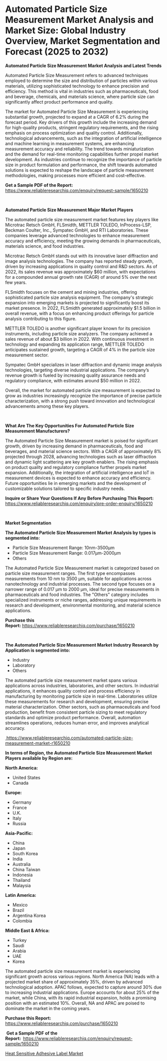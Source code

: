 <p><h1>Automated Particle Size Measurement Market Analysis and Market Size: Global Industry Overview, Market Segmentation and Forecast (2025 to 2032)</h1></p><p><strong>Automated Particle Size Measurement Market Analysis and Latest Trends</strong></p>
<p><p>Automated Particle Size Measurement refers to advanced techniques employed to determine the size and distribution of particles within various materials, utilizing sophisticated technology to enhance precision and efficiency. This method is vital in industries such as pharmaceuticals, food and beverage, chemicals, and materials science, where particle size can significantly affect product performance and quality.</p><p>The market for Automated Particle Size Measurement is experiencing substantial growth, projected to expand at a CAGR of 6.2% during the forecast period. Key drivers of this growth include the increasing demand for high-quality products, stringent regulatory requirements, and the rising emphasis on process optimization and quality control. Additionally, technological advancements, such as the integration of artificial intelligence and machine learning in measurement systems, are enhancing measurement accuracy and reliability. The trend towards miniaturization and the demand for real-time monitoring capabilities further propel market development. As industries continue to recognize the importance of particle size in product formulation and performance, the shift towards automated solutions is expected to reshape the landscape of particle measurement methodologies, making processes more efficient and cost-effective.</p></p>
<p><strong>Get a Sample PDF of the Report:&nbsp;</strong> <a href="https://www.reliableresearchiq.com/enquiry/request-sample/1650210?utm_campaign=2999&utm_medium=2&utm_source=Github&utm_content=ia&utm_term=23032025&utm_id=automated-particle-size-measurement">https://www.reliableresearchiq.com/enquiry/request-sample/1650210</a></p>
<p>&nbsp;</p>
<p><strong>Automated Particle Size Measurement Major Market Players</strong></p>
<p><p>The automated particle size measurement market features key players like Microtrac Retsch GmbH, FLSmidth, METTLER TOLEDO, InProcess-LSP, Beckman Coulter, Inc., Sympatec GmbH, and RTI Laboratories. These companies leverage advanced technologies to enhance measurement accuracy and efficiency, meeting the growing demands in pharmaceuticals, materials science, and food industries.</p><p>Microtrac Retsch GmbH stands out with its innovative laser diffraction and image analysis technologies. The company has reported steady growth, driven by increasing applications in quality control and R&D sectors. As of 2022, its sales revenue was approximately $60 million, with expectations for a compounded annual growth rate (CAGR) of around 5% over the next few years.</p><p>FLSmidth focuses on the cement and mining industries, offering sophisticated particle size analysis equipment. The company's strategic expansion into emerging markets is projected to significantly boost its market presence. In 2022, FLSmidth generated approximately $1.5 billion in overall revenue, with a focus on enhancing product offerings for particle analysis contributing to this figure.</p><p>METTLER TOLEDO is another significant player known for its precision instruments, including particle size analyzers. The company achieved a sales revenue of about $3 billion in 2022. With continuous investment in technology and expanding its application range, METTLER TOLEDO anticipates sustained growth, targeting a CAGR of 4% in the particle size measurement sector.</p><p>Sympatec GmbH specializes in laser diffraction and dynamic image analysis technologies, targeting diverse industrial applications. The company’s revenue growth is fueled by increasing quality assurance needs and regulatory compliance, with estimates around $50 million in 2022.</p><p>Overall, the market for automated particle size measurement is expected to grow as industries increasingly recognize the importance of precise particle characterization, with a strong push toward innovation and technological advancements among these key players.</p></p>
<p>&nbsp;</p>
<p><strong>What Are The Key Opportunities For Automated Particle Size Measurement Manufacturers?</strong></p>
<p><p>The Automated Particle Size Measurement market is poised for significant growth, driven by increasing demand in pharmaceuticals, food and beverages, and material science sectors. With a CAGR of approximately 8% projected through 2028, advancing technologies such as laser diffraction and dynamic light scattering are key growth enablers. The rising emphasis on product quality and regulatory compliance further propels market expansion. Additionally, the integration of artificial intelligence and IoT in measurement devices is expected to enhance accuracy and efficiency. Future opportunities lie in emerging markets and the development of customizable solutions tailored to specific industry needs.</p></p>
<p><strong>Inquire or Share Your Questions If Any Before Purchasing This Report:</strong> <a href="https://www.reliableresearchiq.com/enquiry/pre-order-enquiry/1650210?utm_campaign=2999&utm_medium=2&utm_source=Github&utm_content=ia&utm_term=23032025&utm_id=automated-particle-size-measurement">https://www.reliableresearchiq.com/enquiry/pre-order-enquiry/1650210</a></p>
<p>&nbsp;</p>
<p><strong>Market Segmentation</strong></p>
<p><strong>The Automated Particle Size Measurement Market Analysis by types is segmented into:</strong></p>
<p><ul><li>Particle Size Measurement Range: 10nm-3500μm</li><li>Particle Size Measurement Range: 0.017μm-2000μm</li><li>Others</li></ul></p>
<p><p>The Automated Particle Size Measurement market is categorized based on particle size measurement ranges. The first type encompasses measurements from 10 nm to 3500 μm, suitable for applications across nanotechnology and industrial processes. The second type focuses on a narrower range of 0.017 μm to 2000 μm, ideal for precise measurements in pharmaceuticals and food industries. The "Others" category includes specialized instruments or niche ranges, addressing unique requirements in research and development, environmental monitoring, and material science applications.</p></p>
<p><strong>Purchase this Report:&nbsp;</strong><a href="https://www.reliableresearchiq.com/purchase/1650210?utm_campaign=2999&utm_medium=2&utm_source=Github&utm_content=ia&utm_term=23032025&utm_id=automated-particle-size-measurement">https://www.reliableresearchiq.com/purchase/1650210</a></p>
<p>&nbsp;</p>
<p><strong>The Automated Particle Size Measurement Market Industry Research by Application is segmented into:</strong></p>
<p><ul><li>Industry</li><li>Laboratory</li><li>Others</li></ul></p>
<p><p>The automated particle size measurement market spans various applications across industries, laboratories, and other sectors. In industrial applications, it enhances quality control and process efficiency in manufacturing by monitoring particle size in real-time. Laboratories utilize these measurements for research and development, ensuring precise material characterization. Other sectors, such as pharmaceuticals and food production, benefit from consistent particle sizing to meet regulatory standards and optimize product performance. Overall, automation streamlines operations, reduces human error, and improves analytical accuracy.</p></p>
<p><a href="https://www.reliableresearchiq.com/automated-particle-size-measurement-market-r1650210?utm_campaign=2999&utm_medium=2&utm_source=Github&utm_content=ia&utm_term=23032025&utm_id=automated-particle-size-measurement">&nbsp;https://www.reliableresearchiq.com/automated-particle-size-measurement-market-r1650210</a></p>
<p><strong>In terms of Region, the Automated Particle Size Measurement Market Players available by Region are:</strong></p>
<p>
    <p> <strong> North America: </strong>
        <ul>
            <li>United States</li>
            <li>Canada</li>
        </ul>
        </p> 
    <p> <strong> Europe: </strong>
        <ul>
            <li>Germany</li>
            <li>France</li>
            <li>U.K.</li>
            <li>Italy</li>
            <li>Russia</li>
        </ul>
        </p> 
    <p> <strong> Asia-Pacific: </strong>
        <ul>
            <li>China</li>
            <li>Japan</li>
            <li>South Korea</li>
            <li>India</li>
            <li>Australia</li>
            <li>China Taiwan</li>
            <li>Indonesia</li>
            <li>Thailand</li>
            <li>Malaysia</li>
        </ul>
        </p> 
    <p> <strong> Latin America: </strong>
        <ul>
            <li>Mexico</li>
            <li>Brazil</li>
            <li>Argentina Korea</li>
            <li>Colombia</li>
        </ul>
        </p> 
    <p> <strong> Middle East & Africa: </strong>
        <ul>
            <li>Turkey</li>
            <li>Saudi</li>
            <li>Arabia</li>
            <li>UAE</li>
            <li>Korea</li>
        </ul>
    </p>
    </p>
<p><p>The automated particle size measurement market is experiencing significant growth across various regions. North America (NA) leads with a projected market share of approximately 35%, driven by advanced technological adoption. APAC follows, expected to capture around 30% due to increasing industrial applications. Europe accounts for about 25% of the market, while China, with its rapid industrial expansion, holds a promising position with an estimated 10%. Overall, NA and APAC are poised to dominate the market in the coming years.</p></p>
<p><strong>Purchase this Report: </strong><a href="https://www.reliableresearchiq.com/purchase/1650210?utm_campaign=2999&utm_medium=2&utm_source=Github&utm_content=ia&utm_term=23032025&utm_id=automated-particle-size-measurement">https://www.reliableresearchiq.com/purchase/1650210</a></p>
<p>&nbsp;<strong>Get a Sample PDF of the Report:&nbsp;&nbsp;</strong><a href="https://www.reliableresearchiq.com/enquiry/request-sample/1650210?utm_campaign=2999&utm_medium=2&utm_source=Github&utm_content=ia&utm_term=23032025&utm_id=automated-particle-size-measurement">https://www.reliableresearchiq.com/enquiry/request-sample/1650210</a></p>
<p><strong></strong></p>
<p><p><a href="https://github.com/miottaredlin79/Market-Research-Report-List-1/blob/main/heat-sensitive-adhesive-label-market.md?utm_campaign=2999&utm_medium=2&utm_source=Github&utm_content=ia&utm_term=23032025&utm_id=automated-particle-size-measurement">Heat Sensitive Adhesive Label Market</a></p></p>